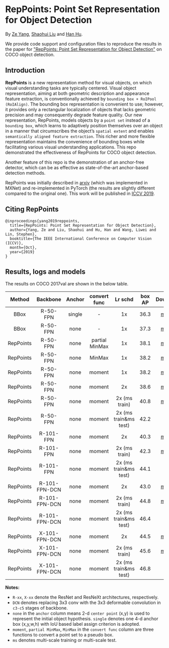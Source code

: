 # RepPoints: Point Set Representation for Object Detection

By [Ze Yang](https://yangze.tech/), [Shaohui Liu](http://b1ueber2y.me/) and [Han Hu](https://ancientmooner.github.io/).

We provide code support and configuration files to reproduce the results in the paper for
["RepPoints: Point Set Representation for Object Detection"](https://arxiv.org/abs/1904.11490) on COCO object detection.

## Introduction

**RepPoints** is a new representation method for visual objects, on which visual understanding tasks are typically centered. Visual object representation, aiming at both geometric description and appearance feature extraction, is conventionally achieved by `bounding box + RoIPool (RoIAlign)`. The bounding box representation is convenient to use; however, it provides only a rectangular localization of objects that lacks geometric precision and may consequently degrade feature quality. Our new representation, RepPoints, models objects by a `point set` instead of a `bounding box`, which learns to adaptively position themselves over an object in a manner that circumscribes the object’s `spatial extent` and enables `semantically aligned feature extraction`. This richer and more flexible representation maintains the convenience of bounding boxes while facilitating various visual understanding applications. This repo demonstrated the effectiveness of RepPoints for COCO object detection.

Another feature of this repo is the demonstration of an anchor-free detector, which can be as effective as state-of-the-art anchor-based detection methods.

RepPoints was initially described in [arxiv](https://arxiv.org/abs/1904.11490) (which was implemented in MXNet) and re-implemented in PyTorch (the results are slightly different compared to the original one). This work will be published in [ICCV 2019](http://iccv2019.thecvf.com/). 

## Citing RepPoints

```
@inproceedings{yang2019reppoints,
  title={RepPoints: Point Set Representation for Object Detection},
  author={Yang, Ze and Liu, Shaohui and Hu, Han and Wang, Liwei and Lin, Stephen},
  booktitle={The IEEE International Conference on Computer Vision (ICCV)},
  month={Oct},
  year={2019}
}
```

## Results, logs and models

The results on COCO 2017val are shown in the below table.

| Method | Backbone | Anchor | convert func | Lr schd | box AP | Download |
| :----: | :------: | :-------: | :------: | :-----: | :----: | :------: |
| BBox | R-50-FPN | single | -    | 1x      | 36.3|[model](https://drive.google.com/open?id=1TaVAFGZP2i7RwtlQjy3LBH1WI-YRH774) |
| BBox | R-50-FPN | none     | -    | 1x      | 37.3| [model](https://drive.google.com/open?id=1hpfu-I7gtZnIb0NU2WvUvaZz_dm-THuZ) |
| RepPoints | R-50-FPN | none     | partial MinMax | 1x      | 38.1| [model](https://drive.google.com/open?id=11zFtdKH-QGz_zH7vlcIih6FQAjV84CWc) |
| RepPoints | R-50-FPN | none     | MinMax | 1x      | 38.2| [model](https://drive.google.com/open?id=1Cg9818dpkL-9qjmYdkhrY_BRiQFjV4xu)  |
| RepPoints | R-50-FPN | none     | moment | 1x      | 38.2| [model](https://drive.google.com/open?id=1rQg-lE-5nuqO1bt6okeYkti4Q-EaBsu_) |
| RepPoints | R-50-FPN | none     | moment | 2x      | 38.6| [model](https://drive.google.com/open?id=1TfR-5geVviKhRoXL9JP6cG3fkN2itbBU) |
| RepPoints | R-50-FPN | none     | moment | 2x (ms train)   | 40.8| [model](https://drive.google.com/open?id=1oaHTIaP51oB5HJ6GWV3WYK19lMm9iJO6) |
| RepPoints | R-50-FPN | none     | moment | 2x (ms train&ms test)   | 42.2|          |
| RepPoints | R-101-FPN | none   | moment | 2x   | 40.3| [model](https://drive.google.com/open?id=1BAmGeUQ_zVQi2u7rgOuPQem2EjXDLgWm) |
| RepPoints | R-101-FPN | none   | moment | 2x (ms train)   | 42.3| [model](https://drive.google.com/open?id=14Lf0p4fXElXaxFu8stk3hek3bY8tNENX) |
| RepPoints | R-101-FPN | none   | moment | 2x (ms train&ms test)   | 44.1|          |
| RepPoints | R-101-FPN-DCN | none   | moment | 2x   | 43.0| [model](https://drive.google.com/open?id=1hpptxpb4QtNuB-HnV5wHbDltPHhlYq4z) |
| RepPoints | R-101-FPN-DCN | none   | moment | 2x (ms train)   | 44.8| [model](https://drive.google.com/open?id=1fsTckK99HYjOURwcFeHfy5JRRtsCajfX) |
| RepPoints | R-101-FPN-DCN | none   | moment | 2x (ms train&ms test)   | 46.4|          |
| RepPoints | X-101-FPN-DCN | none   | moment | 2x   | 44.5| [model](https://drive.google.com/open?id=1Y8vqaqU88-FEqqwl6Zb9exD5O246yrMR) |
| RepPoints | X-101-FPN-DCN | none   | moment | 2x (ms train)   | 45.6| [model](https://drive.google.com/open?id=1nr9gcVWxzeakbfPC6ON9yvKOuLzj_RrJ) |
| RepPoints | X-101-FPN-DCN | none   | moment | 2x (ms train&ms test)   | 46.8|          |

**Notes:**

- `R-xx`, `X-xx` denote the ResNet and ResNeXt architectures, respectively. 
- `DCN` denotes replacing 3x3 conv with the 3x3 deformable convolution in `c3-c5` stages of backbone.
- `none` in the `anchor` column means 2-d `center point` (x,y) is used to represent the initial object hypothesis. `single` denotes one 4-d anchor box (x,y,w,h) with IoU based label assign criterion is adopted. 
- `moment`, `partial MinMax`, `MinMax` in the `convert func` column are three functions to convert a point set to a pseudo box.
- `ms` denotes multi-scale training or multi-scale test.

